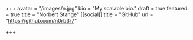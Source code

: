 +++
avatar = "/images/n.jpg"
bio = "My scalable bio."
draft = true
featured = true
title = "Norbert Stange"
[[social]]
title = "GitHub"
url = "https://github.com/n0rb3r7"

+++
